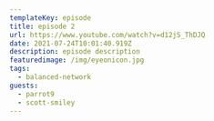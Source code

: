 ```yaml
---
templateKey: episode
title: episode 2
url: https://www.youtube.com/watch?v=d12jS_ThDJQ
date: 2021-07-24T10:01:40.919Z
description: episode description
featuredimage: /img/eyeonicon.jpg
tags:
  - balanced-network
guests:
  - parrot9
  - scott-smiley
---
```

